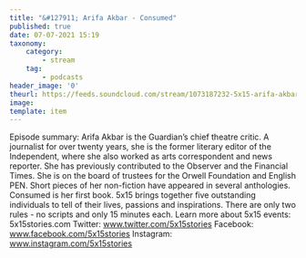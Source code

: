 ```yaml
---
title: "&#127911; Arifa Akbar - Consumed"
published: true
date: 07-07-2021 15:19
taxonomy:
    category:
        - stream
    tag:
        - podcasts
header_image: '0'
theurl: https://feeds.soundcloud.com/stream/1073187232-5x15-arifa-akbar-consumed.mp3
image: 
template: item
--- 
```

Episode summary: Arifa Akbar is the Guardian’s chief theatre critic. A journalist for over twenty years, she is the former literary editor of the Independent, where she also worked as arts correspondent and news reporter. She has previously contributed to the Observer and the Financial Times. She is on the board of trustees for the Orwell Foundation and English PEN. Short pieces of her non-fiction have appeared in several anthologies. Consumed is her first book. 5x15 brings together five outstanding individuals to tell of their lives, passions and inspirations. There are only two rules - no scripts and only 15 minutes each. Learn more about 5x15 events: 5x15stories.com Twitter: www.twitter.com/5x15stories Facebook: www.facebook.com/5x15stories Instagram: www.instagram.com/5x15stories
